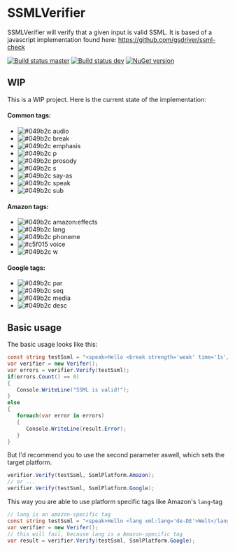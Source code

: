 # SSMLVerifier
SSMLVerifier will verify that a given input is valid SSML.
It is based of a javascript implementation found here:
https://github.com/gsdriver/ssml-check

[![Build status master](https://ci.appveyor.com/api/projects/status/uyat18oaarhpwd50?svg=true&passingText=master%20-%20passing&failingText=master%20-%20failing&pendingText=master%20-%20pending)](https://ci.appveyor.com/project/janniksam/SSMLVerifier) 
[![Build status dev](https://ci.appveyor.com/api/projects/status/uyat18oaarhpwd50/branch/dev?svg=true&passingText=dev%20-%20passing&failingText=dev%20-%20failing&pendingText=dev%20-%20pending)](https://ci.appveyor.com/project/janniksam/SSMLVerifier/branch/dev)
[![NuGet version](https://badge.fury.io/nu/SSMLVerifier.svg)](https://badge.fury.io/nu/SSMLVerifier)

## WIP

This is a WIP project. Here is the current state of the implementation:

#### Common tags:

- ![#049b2c](https://placehold.it/15/049b2c/000000?text=+) audio
- ![#049b2c](https://placehold.it/15/049b2c/000000?text=+) break
- ![#049b2c](https://placehold.it/15/049b2c/000000?text=+) emphasis 
- ![#049b2c](https://placehold.it/15/049b2c/000000?text=+) p 
- ![#049b2c](https://placehold.it/15/049b2c/000000?text=+) prosody 
- ![#049b2c](https://placehold.it/15/049b2c/000000?text=+) s
- ![#049b2c](https://placehold.it/15/049b2c/000000?text=+) say-as
- ![#049b2c](https://placehold.it/15/049b2c/000000?text=+) speak
- ![#049b2c](https://placehold.it/15/049b2c/000000?text=+) sub

#### Amazon tags:

- ![#049b2c](https://placehold.it/15/049b2c/000000?text=+) amazon:effects
- ![#049b2c](https://placehold.it/15/049b2c/000000?text=+) lang
- ![#049b2c](https://placehold.it/15/049b2c/000000?text=+) phoneme
- ![#c5f015](https://placehold.it/15/049b2c/000000?text=+) voice
- ![#049b2c](https://placehold.it/15/049b2c/000000?text=+) w

#### Google tags:

- ![#049b2c](https://placehold.it/15/049b2c/000000?text=+) par
- ![#049b2c](https://placehold.it/15/049b2c/000000?text=+) seq
- ![#049b2c](https://placehold.it/15/049b2c/000000?text=+) media
- ![#049b2c](https://placehold.it/15/049b2c/000000?text=+) desc

## Basic usage

The basic usage looks like this:

```cs
const string testSsml = "<speak>Hello <break strength='weak' time='1s'/> World!</speak>";
var verifier = new Verifer();
var errors = verifier.Verify(testSsml);
if(errors.Count() == 0)
{
   Console.WriteLine("SSML is valid!");
}
else
{
   foreach(var error in errors)
   {
      Console.WriteLine(result.Error);
   }
}
```

But I'd recommend you to use the second parameter aswell, which sets the target platform.

```cs
verifier.Verify(testSsml, SsmlPlatform.Amazon);
// or ...
verifier.Verify(testSsml, SsmlPlatform.Google);
```

This way you are able to use platform specific tags like Amazon's `lang`-tag

```cs
// lang is an amazon-specific tag
const string testSsml = "<speak>Hello <lang xml:lang='de-DE'>Welt</lang></speak>";
var verifier = new Verifer();
// this will fail, because lang is a Amazon-specific tag
var result = verifier.Verify(testSsml, SsmlPlatform.Google); 
```
